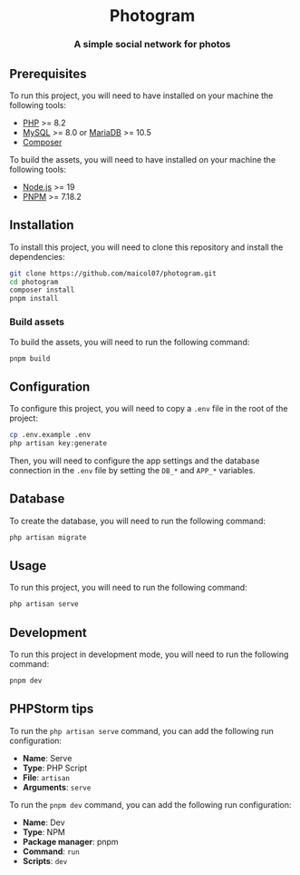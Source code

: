 <div style="text-align: center">

# Photogram
### A simple social network for photos
</div>

## Prerequisites
To run this project, you will need to have installed on your machine the following tools:
- [PHP](https://www.php.net/downloads.php) >= 8.2
- [MySQL](https://dev.mysql.com/downloads/mysql/) >= 8.0 or [MariaDB](https://mariadb.org/download/) >= 10.5
- [Composer](https://getcomposer.org/download/)

To build the assets, you will need to have installed on your machine the following tools:
- [Node.js](https://nodejs.org/en/download/) >= 19
- [PNPM](https://pnpm.io/installation) >= 7.18.2

## Installation
To install this project, you will need to clone this repository and install the dependencies:
```bash
git clone https://github.com/maicol07/photogram.git
cd photogram
composer install
pnpm install
```

### Build assets
To build the assets, you will need to run the following command:
```bash
pnpm build
```

## Configuration
To configure this project, you will need to copy a `.env` file in the root of the project:
```bash
cp .env.example .env
php artisan key:generate
```

Then, you will need to configure the app settings and the database connection in the `.env` file by setting
the `DB_*` and `APP_*` variables.

## Database
To create the database, you will need to run the following command:
```bash
php artisan migrate
```

## Usage
To run this project, you will need to run the following command:
```bash
php artisan serve
```

## Development
To run this project in development mode, you will need to run the following command:
```bash
pnpm dev
```

## PHPStorm tips
To run the `php artisan serve` command, you can add the following run configuration:
- **Name**: Serve
- **Type**: PHP Script
- **File**: `artisan`
- **Arguments**: `serve`

To run the `pnpm dev` command, you can add the following run configuration:
- **Name**: Dev
- **Type**: NPM
- **Package manager**: pnpm
- **Command**: `run`
- **Scripts**: `dev`
